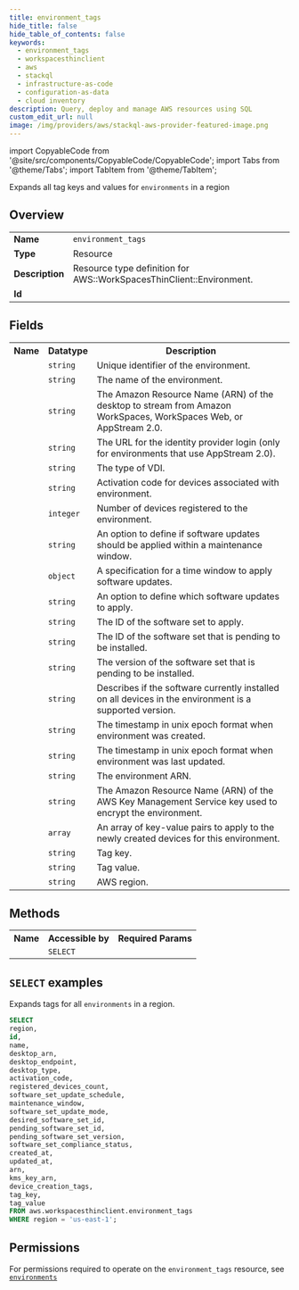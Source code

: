 ```yaml
---
title: environment_tags
hide_title: false
hide_table_of_contents: false
keywords:
  - environment_tags
  - workspacesthinclient
  - aws
  - stackql
  - infrastructure-as-code
  - configuration-as-data
  - cloud inventory
description: Query, deploy and manage AWS resources using SQL
custom_edit_url: null
image: /img/providers/aws/stackql-aws-provider-featured-image.png
---
```


import CopyableCode from '@site/src/components/CopyableCode/CopyableCode';
import Tabs from '@theme/Tabs';
import TabItem from '@theme/TabItem';

Expands all tag keys and values for <code>environments</code> in a region

## Overview
<table><tbody>
<tr><td><b>Name</b></td><td><code>environment_tags</code></td></tr>
<tr><td><b>Type</b></td><td>Resource</td></tr>
<tr><td><b>Description</b></td><td>Resource type definition for AWS::WorkSpacesThinClient::Environment.</td></tr>
<tr><td><b>Id</b></td><td><CopyableCode code="aws.workspacesthinclient.environment_tags" /></td></tr>
</tbody></table>

## Fields
<table><tbody><tr><th>Name</th><th>Datatype</th><th>Description</th></tr><tr><td><CopyableCode code="id" /></td><td><code>string</code></td><td>Unique identifier of the environment.</td></tr>
<tr><td><CopyableCode code="name" /></td><td><code>string</code></td><td>The name of the environment.</td></tr>
<tr><td><CopyableCode code="desktop_arn" /></td><td><code>string</code></td><td>The Amazon Resource Name (ARN) of the desktop to stream from Amazon WorkSpaces, WorkSpaces Web, or AppStream 2.0.</td></tr>
<tr><td><CopyableCode code="desktop_endpoint" /></td><td><code>string</code></td><td>The URL for the identity provider login (only for environments that use AppStream 2.0).</td></tr>
<tr><td><CopyableCode code="desktop_type" /></td><td><code>string</code></td><td>The type of VDI.</td></tr>
<tr><td><CopyableCode code="activation_code" /></td><td><code>string</code></td><td>Activation code for devices associated with environment.</td></tr>
<tr><td><CopyableCode code="registered_devices_count" /></td><td><code>integer</code></td><td>Number of devices registered to the environment.</td></tr>
<tr><td><CopyableCode code="software_set_update_schedule" /></td><td><code>string</code></td><td>An option to define if software updates should be applied within a maintenance window.</td></tr>
<tr><td><CopyableCode code="maintenance_window" /></td><td><code>object</code></td><td>A specification for a time window to apply software updates.</td></tr>
<tr><td><CopyableCode code="software_set_update_mode" /></td><td><code>string</code></td><td>An option to define which software updates to apply.</td></tr>
<tr><td><CopyableCode code="desired_software_set_id" /></td><td><code>string</code></td><td>The ID of the software set to apply.</td></tr>
<tr><td><CopyableCode code="pending_software_set_id" /></td><td><code>string</code></td><td>The ID of the software set that is pending to be installed.</td></tr>
<tr><td><CopyableCode code="pending_software_set_version" /></td><td><code>string</code></td><td>The version of the software set that is pending to be installed.</td></tr>
<tr><td><CopyableCode code="software_set_compliance_status" /></td><td><code>string</code></td><td>Describes if the software currently installed on all devices in the environment is a supported version.</td></tr>
<tr><td><CopyableCode code="created_at" /></td><td><code>string</code></td><td>The timestamp in unix epoch format when environment was created.</td></tr>
<tr><td><CopyableCode code="updated_at" /></td><td><code>string</code></td><td>The timestamp in unix epoch format when environment was last updated.</td></tr>
<tr><td><CopyableCode code="arn" /></td><td><code>string</code></td><td>The environment ARN.</td></tr>
<tr><td><CopyableCode code="kms_key_arn" /></td><td><code>string</code></td><td>The Amazon Resource Name (ARN) of the AWS Key Management Service key used to encrypt the environment.</td></tr>
<tr><td><CopyableCode code="device_creation_tags" /></td><td><code>array</code></td><td>An array of key-value pairs to apply to the newly created devices for this environment.</td></tr>
<tr><td><CopyableCode code="tag_key" /></td><td><code>string</code></td><td>Tag key.</td></tr>
<tr><td><CopyableCode code="tag_value" /></td><td><code>string</code></td><td>Tag value.</td></tr>
<tr><td><CopyableCode code="region" /></td><td><code>string</code></td><td>AWS region.</td></tr>
</tbody></table>

## Methods

<table><tbody>
  <tr>
    <th>Name</th>
    <th>Accessible by</th>
    <th>Required Params</th>
  </tr>
  <tr>
    <td><CopyableCode code="list_resources" /></td>
    <td><code>SELECT</code></td>
    <td><CopyableCode code="region" /></td>
  </tr>
</tbody></table>

## `SELECT` examples
Expands tags for all <code>environments</code> in a region.
```sql
SELECT
region,
id,
name,
desktop_arn,
desktop_endpoint,
desktop_type,
activation_code,
registered_devices_count,
software_set_update_schedule,
maintenance_window,
software_set_update_mode,
desired_software_set_id,
pending_software_set_id,
pending_software_set_version,
software_set_compliance_status,
created_at,
updated_at,
arn,
kms_key_arn,
device_creation_tags,
tag_key,
tag_value
FROM aws.workspacesthinclient.environment_tags
WHERE region = 'us-east-1';
```


## Permissions

For permissions required to operate on the <code>environment_tags</code> resource, see <a href="/providers/aws/workspacesthinclient/environments/#permissions"><code>environments</code></a>

